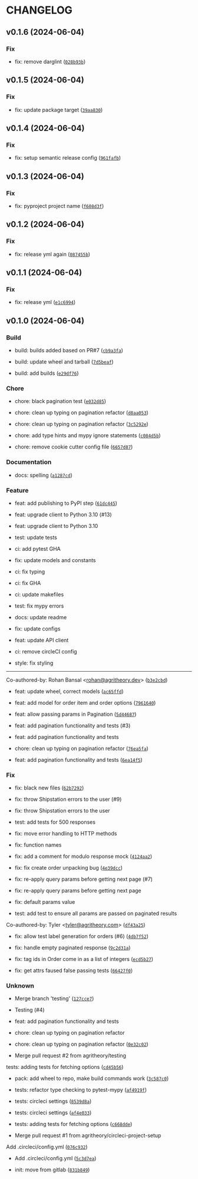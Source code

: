 # CHANGELOG



## v0.1.6 (2024-06-04)

### Fix

* fix: remove darglint ([`028b93b`](https://github.com/Alchez/shipstation-client/commit/028b93b8235eb2b7231aad995044d5c407b0c11b))


## v0.1.5 (2024-06-04)

### Fix

* fix: update package target ([`39aa830`](https://github.com/Alchez/shipstation-client/commit/39aa83041a25537b473d718eaa36373a09eaeac6))


## v0.1.4 (2024-06-04)

### Fix

* fix: setup semantic release config ([`961fafb`](https://github.com/Alchez/shipstation-client/commit/961fafb3355a47a9372e36982de18c73c35fdf35))


## v0.1.3 (2024-06-04)

### Fix

* fix: pyproject project name ([`f608d3f`](https://github.com/Alchez/shipstation-client/commit/f608d3faaeb80744e129900a86d6c06139380714))


## v0.1.2 (2024-06-04)

### Fix

* fix: release yml again ([`087455b`](https://github.com/Alchez/shipstation-client/commit/087455bac1ea62c0521accf7c345ea9bda05e976))


## v0.1.1 (2024-06-04)

### Fix

* fix: release yml ([`e1c6994`](https://github.com/Alchez/shipstation-client/commit/e1c69943e9f2f6ef9c1668360eb2765d734164aa))


## v0.1.0 (2024-06-04)

### Build

* build: builds added based on PR#7 ([`cb9a3fa`](https://github.com/Alchez/shipstation-client/commit/cb9a3fa3bf650d38e35e2c532b3fbe2ca3b9e43e))

* build: update wheel and tarball ([`7d5beaf`](https://github.com/Alchez/shipstation-client/commit/7d5beafeaa37fbe6fbc4f4f33d73948104f2ed01))

* build: add builds ([`e29df76`](https://github.com/Alchez/shipstation-client/commit/e29df76c1e12bf1311671bca5114ac5f22cd29de))

### Chore

* chore: black pagination test ([`e032d85`](https://github.com/Alchez/shipstation-client/commit/e032d85b6c83c252f083c047c063428d7a5ee05b))

* chore: clean up typing on pagination refactor ([`d8aa053`](https://github.com/Alchez/shipstation-client/commit/d8aa0530b43ef27d790ac7df03b253d61f6fcc6f))

* chore: clean up typing on pagination refactor ([`3c5292e`](https://github.com/Alchez/shipstation-client/commit/3c5292ef3b667c0999a961f6635229a10d872be6))

* chore: add type hints and mypy ignore statements ([`c084d5b`](https://github.com/Alchez/shipstation-client/commit/c084d5baf2648d57dc3f3462d92e8fd855c6eda6))

* chore: remove cookie cutter config file ([`6657d87`](https://github.com/Alchez/shipstation-client/commit/6657d87c90e64faa0cca36847a6880ba380240b1))

### Documentation

* docs: spelling ([`a1287cd`](https://github.com/Alchez/shipstation-client/commit/a1287cd2b124b5f7d8ae8212c29a0a47f3028925))

### Feature

* feat: add publishing to PyPI step ([`61dc445`](https://github.com/Alchez/shipstation-client/commit/61dc44562325447d122baff7dc352bb81c02ccce))

* feat: upgrade client to Python 3.10 (#13)

* feat: upgrade client to Python 3.10

* test: update tests

* ci: add pytest GHA

* fix: update models and constants

* ci: fix typing

* ci: fix GHA

* ci: update makefiles

* test: fix mypy errors

* docs: update readme

* fix: update configs

* feat: update API client

* ci: remove circleCI config

* style: fix styling

---------

Co-authored-by: Rohan Bansal &lt;rohan@agritheory.dev&gt; ([`b3e2cbd`](https://github.com/Alchez/shipstation-client/commit/b3e2cbdafd8842ec100aea365968cf1c51b4d942))

* feat: update wheel, correct models ([`ac65ffd`](https://github.com/Alchez/shipstation-client/commit/ac65ffd96fec35f19eae0d3d3c8261a3d4f10dc0))

* feat: add model for order item and order options ([`7961640`](https://github.com/Alchez/shipstation-client/commit/79616405b1eff3b8ae1db5e93c2483e9e5f92d91))

* feat: allow passing params in Pagination ([`5d44687`](https://github.com/Alchez/shipstation-client/commit/5d44687a35943a63d850e11ed69732c8b39dee92))

* feat: add pagination functionality and tests (#3)

* feat: add pagination functionality and tests

* chore: clean up typing on pagination refactor ([`76ea5fa`](https://github.com/Alchez/shipstation-client/commit/76ea5fa7b1cdf43cb39b37a8aa42c58c0325c6ca))

* feat: add pagination functionality and tests ([`6ea14f5`](https://github.com/Alchez/shipstation-client/commit/6ea14f5c6ad8830685094799cba3b982239180b5))

### Fix

* fix: black new files ([`62b7292`](https://github.com/Alchez/shipstation-client/commit/62b729288c31ade546e3c50c66dfab7ed115c15c))

* fix: throw Shipstation errors to the user (#9)

* fix: throw Shipstation errors to the user

* test: add tests for 500 responses

* fix: move error handling to HTTP methods

* fix: function names

* fix: add a comment for modulo response mock ([`4124aa2`](https://github.com/Alchez/shipstation-client/commit/4124aa24cc1691edc9a7cde3e9586b4890141ce0))

* fix: fix create order unpacking bug ([`4e39dcc`](https://github.com/Alchez/shipstation-client/commit/4e39dcc2995c8906b7c1a7178dcf12278b684834))

* fix: re-apply query params before getting next page (#7)

* fix: re-apply query params before getting next page

* fix: default params value

* test: add test to ensure all params are passed on paginated results

Co-authored-by: Tyler &lt;tyler@agritheory.com&gt; ([`df43a25`](https://github.com/Alchez/shipstation-client/commit/df43a252d62691c1ce18daff93ff179a2f4ea1d1))

* fix: allow test label generation for orders (#6) ([`4db7f52`](https://github.com/Alchez/shipstation-client/commit/4db7f52efc3db031548f0108694ea70783e9cf4f))

* fix: handle empty paginated response ([`9c2d31a`](https://github.com/Alchez/shipstation-client/commit/9c2d31adae51cbdfcfedee7ce1e03f3c7a034e33))

* fix: tag ids in Order come in as a list of integers ([`ecd5b27`](https://github.com/Alchez/shipstation-client/commit/ecd5b274cab262ebc1c1dc6aa87a50698627f0a9))

* fix: get attrs faused false passing tests ([`66427f0`](https://github.com/Alchez/shipstation-client/commit/66427f00c13a4e32ada90158cb59bd5867077d89))

### Unknown

* Merge branch &#39;testing&#39; ([`127cce7`](https://github.com/Alchez/shipstation-client/commit/127cce772ea12af3d6d7724a73f9a4a725afeb7b))

* Testing (#4)

* feat: add pagination functionality and tests

* chore: clean up typing on pagination refactor

* chore: clean up typing on pagination refactor ([`0e32c02`](https://github.com/Alchez/shipstation-client/commit/0e32c0227aefc1ffb3c77cce354a30d0935a6f62))

* Merge pull request #2 from agritheory/testing

tests: adding tests for fetching options ([`cd45b56`](https://github.com/Alchez/shipstation-client/commit/cd45b56cc6db8f50fb32e9f9656228e98900eea6))

* pack: add wheel to repo, make build commands work ([`3c587c0`](https://github.com/Alchez/shipstation-client/commit/3c587c0ed10fdbb2a2fac6a970fa20ce0a117f93))

* tests: refactor type checking to pytest-mypy ([`af4919f`](https://github.com/Alchez/shipstation-client/commit/af4919f68d21b83fabbe447faf64cb39b627132a))

* tests: circleci settings ([`8539d8a`](https://github.com/Alchez/shipstation-client/commit/8539d8a8f626a0fb90195975646ee7914042da6f))

* tests: circleci settings ([`af4e033`](https://github.com/Alchez/shipstation-client/commit/af4e0336385adcee2e4fd4c64d6ead0f88b57d5e))

* tests: adding tests for fetching options ([`c668dde`](https://github.com/Alchez/shipstation-client/commit/c668ddea9ce46f4175ceeb4ee7e36ad428e93fff))

* Merge pull request #1 from agritheory/circleci-project-setup

Add .circleci/config.yml ([`076c932`](https://github.com/Alchez/shipstation-client/commit/076c932f30ef6fa72b61c89abd2a703b1d0a2373))

* Add .circleci/config.yml ([`5c3d7ea`](https://github.com/Alchez/shipstation-client/commit/5c3d7ea3d4d6a0a44aaf73205aceb6ab52ba7a9e))

* init: move from gitlab ([`831b849`](https://github.com/Alchez/shipstation-client/commit/831b849b14110a3dfe6303d16507e267b9ed076f))
